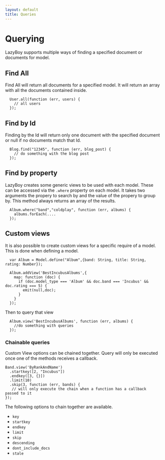 ```yaml
---
layout: default
title: Queries
---
```


Querying
========

LazyBoy supports multiple ways of finding a specified document or documents for model.

## Find All 

Find All will return all documents for a specified model. It will return an array with all the documents contained inside.

      User.all(function (err, users) {
        // all users
      });

## Find by Id

Finding by the Id will return only one document with the specified document or null if no documents match that Id.

      Blog.find("12345", function (err, blog_post) {
        // do something with the blog post
      });

## Find by property

LazyBoy creates some generic views to be used with each model. These can be accessed via the `.where` property on each model.
It takes two arguments the propery to search by and the value of the propery to group by. This method always returns an array of the results.

      Album.where("band","coldplay", function (err, albums) {
        albums.forEach(....
      });

## Custom views

It is also possible to create custom views for a specific require of a model. This is done when defining a model.

      var Album = Model.define("Album",{band: String, title: String, rating: Number});

      Album.addView('BestIncubusAlbums',{ 
        map: function (doc) {
          if (doc.model_type === 'Album' && doc.band === 'Incubus' && doc.rating === 5) {
            emit(null,doc);
          }
        }
      });

Then to query that view

      Album.view('BestIncubusAlbums', function (err, albums) {
        //do something with queries 
      });

### Chainable queries

Custom View options can be chained together. Query will only be executed once one of the methods receives a callback.

    Band.view('ByRankAndName')
      .startkey([2, "Incubus"])
      .endkey([3, {}])
      .limit(10)
      .skip(3, function (err, bands) {
       // will only execute the chain when a function has a callback passed to it
    });

The following options to chain together are available. 

* `key`
* `startkey`
* `endkey`
* `limit`
* `skip`
* `descending`
* `dont_include_docs`
* `stale`



